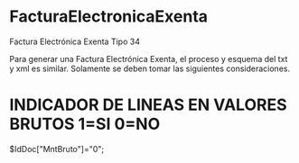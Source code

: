 # FacturaElectronicaExenta
Factura Electrónica Exenta Tipo 34

Para generar una Factura Electrónica Exenta, el proceso y esquema del txt y xml es similar.
Solamente se deben tomar las siguientes consideraciones.


# INDICADOR DE LINEAS EN VALORES BRUTOS 1=SI 0=NO                                                              
$IdDoc["MntBruto"]="0";
